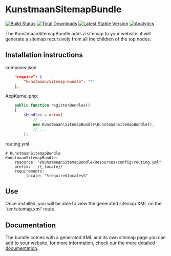 # KunstmaanSitemapBundle

[![Build Status](https://travis-ci.org/Kunstmaan/KunstmaanSitemapBundle.png?branch=master)](http://travis-ci.org/Kunstmaan/KunstmaanSitemapBundle)
[![Total Downloads](https://poser.pugx.org/kunstmaan/sitemap-bundle/downloads.png)](https://packagist.org/packages/kunstmaan/sitemap-bundle)
[![Latest Stable Version](https://poser.pugx.org/kunstmaan/sitemap-bundle/v/stable.png)](https://packagist.org/packages/kunstmaan/sitemap-bundle)
[![Analytics](https://ga-beacon.appspot.com/UA-3160735-7/Kunstmaan/KunstmaanSitemapBundle)](https://github.com/igrigorik/ga-beacon)

The KunstmaanSitemapBundle adds a sitemap to your website. it will generate a sitemap recursively from all the children of the top nodes.

## Installation instructions

composer.json
```json
    "require": {
        "kunstmaan/sitemap-bundle": "*"
    },
```

AppKernel.php:
```php
    public function registerBundles()
    {
        $bundles = array(
            // ...
            new Kunstmaan\SitemapBundle\KunstmaanSitemapBundle(),
            // ...
        );
```

routing.yml
```
# KunstmaanSitemapBundle
KunstmaanSitemapBundle:
    resource: "@KunstmaanSitemapBundle/Resources/config/routing.yml"
    prefix:   /{_locale}/
    requirements:
        _locale: "%requiredlocales%"

```

## Use

Once installed, you will be able to view the generated sitemap XML on the '/en/sitemap.xml' route.

## Documentation

The bundle comes with a generated XML and its own sitemap page you can add to your website, for more information, check our the more detailed [documentation](https://github.com/Kunstmaan/KunstmaanSitemapBundle/blob/master/Resources/doc/SitemapBundle.md).
